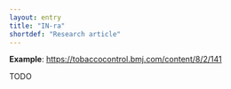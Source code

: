 ```yaml
---
layout: entry
title: "IN-ra"
shortdef: "Research article"
---
```


**Example**: <https://tobaccocontrol.bmj.com/content/8/2/141>

<!-- details -->

TODO
